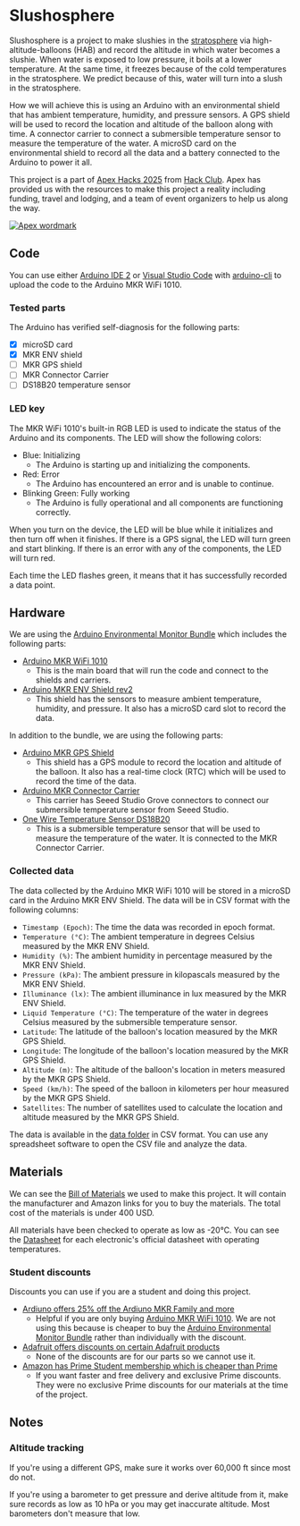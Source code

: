 # Slushosphere

Slushosphere is a project to make slushies in the [stratosphere](https://en.wikipedia.org/wiki/Stratosphere) via high-altitude-balloons (HAB) and record the altitude in which water becomes a slushie. When water is exposed to low pressure, it boils at a lower temperature. At the same time, it freezes because of the cold temperatures in the stratosphere. We predict because of this, water will turn into a slush in the stratosphere.

How we will achieve this is using an Arduino with an environmental shield that has ambient temperature, humidity, and pressure sensors. A GPS shield will be used to record the location and altitude of the balloon along with time. A connector carrier to connect a submersible temperature sensor to measure the temperature of the water. A microSD card on the environmental shield to record all the data and a battery connected to the Arduino to power it all.

This project is a part of [Apex Hacks 2025](https://apex.hackclub.com) from [Hack Club](https://hackclub.com). Apex has provided us with the resources to make this project a reality including funding, travel and lodging, and a team of event organizers to help us along the way.

[![Apex wordmark](https://apex.hackclub.com/_astro/wordmark.D2ClV-3K_TMzl.webp)](https://apex.hackclub.com)

## Code

You can use either [Arduino IDE 2](https://docs.arduino.cc/software/ide/#ide-v2) or [Visual Studio Code](https://code.visualstudio.com) with [arduino-cli](https://arduino.github.io/arduino-cli) to upload the code to the Arduino MKR WiFi 1010.

### Tested parts

The Arduino has verified self-diagnosis for the following parts:

- [x] microSD card
- [x] MKR ENV shield
- [ ] MKR GPS shield
- [ ] MKR Connector Carrier
- [ ] DS18B20 temperature sensor

### LED key

The MKR WiFi 1010's built-in RGB LED is used to indicate the status of the Arduino and its components. The LED will show the following colors:

- Blue: Initializing 
  - The Arduino is starting up and initializing the components.
- Red: Error
  - The Arduino has encountered an error and is unable to continue.
- Blinking Green: Fully working
  - The Arduino is fully operational and all components are functioning correctly.

When you turn on the device, the LED will be blue while it initializes and then turn off when it finishes. If there is a GPS signal, the LED will turn green and start blinking. If there is an error with any of the components, the LED will turn red.

Each time the LED flashes green, it means that it has successfully recorded a data point.

## Hardware

We are using the [Arduino Environmental Monitor Bundle](https://store-usa.arduino.cc/products/environmental-monitor-bundle) which includes the following parts:

- [Arduino MKR WiFi 1010](https://store-usa.arduino.cc/products/arduino-mkr-wifi-1010)
  - This is the main board that will run the code and connect to the shields and carriers.
- [Arduino MKR ENV Shield rev2](https://store-usa.arduino.cc/products/arduino-mkr-env-shield-rev2)
  - This shield has the sensors to measure ambient temperature, humidity, and pressure. It also has a microSD card slot to record the data.

In addition to the bundle, we are using the following parts:

- [Arduino MKR GPS Shield](https://store-usa.arduino.cc/products/arduino-mkr-gps-shield)
  - This shield has a GPS module to record the location and altitude of the balloon. It also has a real-time clock (RTC) which will be used to record the time of the data.
- [Arduino MKR Connector Carrier](https://store-usa.arduino.cc/collections/shields-carriers/products/arduino-mkr-connector-carrier-grove-compatible)
  - This carrier has Seeed Studio Grove connectors to connect our submersible temperature sensor from Seeed Studio.
- [One Wire Temperature Sensor DS18B20](https://www.seeedstudio.com/One-Wire-Temperature-Sensor-p-1235.html)
  - This is a submersible temperature sensor that will be used to measure the temperature of the water. It is connected to the MKR Connector Carrier.

### Collected data

The data collected by the Arduino MKR WiFi 1010 will be stored in a microSD card in the Arduino MKR ENV Shield. The data will be in CSV format with the following columns:

- `Timestamp (Epoch)`: The time the data was recorded in epoch format.
- `Temperature (°C)`: The ambient temperature in degrees Celsius measured by the MKR ENV Shield.
- `Humidity (%)`: The ambient humidity in percentage measured by the MKR ENV Shield.
- `Pressure (kPa)`: The ambient pressure in kilopascals measured by the MKR ENV Shield.
- `Illuminance (lx)`: The ambient illuminance in lux measured by the MKR ENV Shield.
- `Liquid Temperature (°C)`: The temperature of the water in degrees Celsius measured by the submersible temperature sensor.
- `Latitude`: The latitude of the balloon's location measured by the MKR GPS Shield.
- `Longitude`: The longitude of the balloon's location measured by the MKR GPS Shield.
- `Altitude (m)`: The altitude of the balloon's location in meters measured by the MKR GPS Shield.
- `Speed (km/h)`: The speed of the balloon in kilometers per hour measured by the MKR GPS Shield.
- `Satellites`: The number of satellites used to calculate the location and altitude measured by the MKR GPS Shield.

The data is available in the [data folder](data\DATA.CSV) in CSV format. You can use any spreadsheet software to open the CSV file and analyze the data.

## Materials

We can see the [Bill of Materials](Bill%20of%20Materials.csv) we used to make this project. It will contain the manufacturer and Amazon links for you to buy the materials. The total cost of the materials is under 400 USD.

All materials have been checked to operate as low as -20°C. You can see the [Datasheet](Datasheet.md) for each electronic's official datasheet with operating temperatures.

### Student discounts

Discounts you can use if you are a student and doing this project.

- [Ardiuno offers 25% off the Ardiuno MKR Family and more](https://www.arduino.cc/education/github-students)
  - Helpful if you are only buying [Arduino MKR WiFi 1010](https://store.arduino.cc/products/arduino-mkr-wifi-1010). We are not using this because is cheaper to buy the [Arduino Environmental Monitor Bundle](https://store-usa.arduino.cc/products/environmental-monitor-bundle) rather than individually with the discount.
- [Adafruit offers discounts on certain Adafruit products](https://www.adafruit.com/github-students)
  - None of the discounts are for our parts so we cannot use it.
- [Amazon has Prime Student membership which is cheaper than Prime](https://www.amazon.com/joinstudent)
  - If you want faster and free delivery and exclusive Prime discounts. They were no exclusive Prime discounts for our materials at the time of the project.

## Notes

### Altitude tracking

If you're using a different GPS, make sure it works over 60,000 ft since most do not.

If you're using a barometer to get pressure and derive altitude from it, make sure records as low as 10 hPa or you may get inaccurate altitude. Most barometers don't measure that low.
